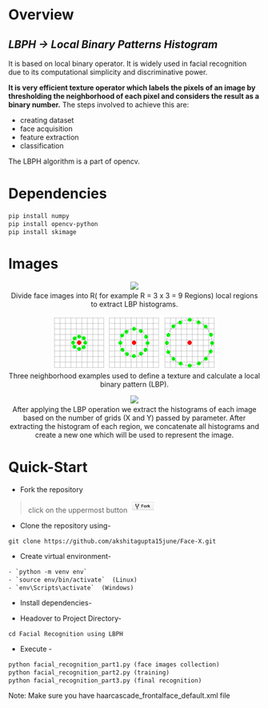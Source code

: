 # Overview

## *LBPH -> Local Binary Patterns Histogram*

It is based on local binary operator. It is widely used in facial recognition due to its computational simplicity and discriminative power. 

**It is very efficient texture operator which labels the pixels of an image by thresholding the neighborhood of each pixel and considers the result as a binary number.**
The steps involved to achieve this are:

* creating dataset
* face acquisition
* feature extraction
* classification

The LBPH algorithm is a part of opencv.


# Dependencies

    pip install numpy
    pip install opencv-python
    pip install skimage
# Images

<p align="center"><img src="https://github.com/Vinamrata1086/Face-X/blob/master/Recognition-Algorithms/Facial%20Recognition%20using%20LBPH/images/pic1.png"><br>
Divide face images into R( for example R = 3 x 3 = 9 Regions) local regions to extract LBP histograms.</p>


<p align="center"><img src="https://github.com/Vinamrata1086/Face-X/blob/master/Recognition-Algorithms/Facial%20Recognition%20using%20LBPH/images/pic2.png" ><br>
Three neighborhood examples used to define a texture and calculate a local binary pattern (LBP).</p>

<p align="center">
    <img src="https://github.com/Vinamrata1086/Face-X/blob/master/Recognition-Algorithms/Facial%20Recognition%20using%20LBPH/images/pic3.png"><br>
    After applying the LBP operation we extract the histograms of each image based on the number of grids (X and Y) passed by parameter. After extracting the histogram of each region, we concatenate all histograms and create a new one which will be used to represent the image.
</p>
    
# Quick-Start

- Fork the repository
>click on the uppermost button <img src="https://github.com/Vinamrata1086/Face-X/blob/master/Recognition-Algorithms/Facial%20Recognition%20using%20LBPH/images/fork.png" width=50>

- Clone the repository using-
```
git clone https://github.com/akshitagupta15june/Face-X.git
```
- Create virtual environment-
```
- `python -m venv env`
- `source env/bin/activate`  (Linux)
- `env\Scripts\activate`  (Windows)
```
- Install dependencies-

- Headover to Project Directory- 
```
cd Facial Recognition using LBPH

```
- Execute -
```
python facial_recognition_part1.py (face images collection)
python facial_recognition_part2.py (training)
python facial_recognition_part3.py (final recognition)
```

Note: Make sure you have haarcascade_frontalface_default.xml file 
